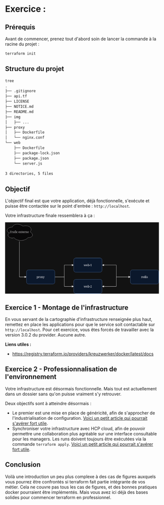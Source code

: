 # Exercice :

## Prérequis

Avant de commencer, prenez tout d'abord soin de lancer la commande à la racine du projet :

```Bash
terraform init
```

## Structure du projet

```txt
tree
.
├── .gitignore
├── api.tf
├── LICENSE
├── NOTICE.md
├── README.md
├── img
│   ├── ...
├── proxy
│   ├── Dockerfile
│   └── nginx.conf
└── web
    ├── Dockerfile
    ├── package-lock.json
    ├── package.json
    └── server.js

3 directories, 5 files

```

## Objectif

L'objectif final est que votre application, déjà fonctionnelle, s'exécute et puisse être contactée sur le point d'entrée : `http://localhost`.

Votre infrastructure finale ressemblera à ça :

![Représentation en schéma de l'infrastructure finale](./img/Infra-terraform.drawio.png)

## Exercice 1 - Montage de l'infrastructure

En vous servant de la cartographie d'infrastructure renseignée plus haut, remettez en place les applications pour que le service soit contactable sur `http://localhost`.
Pour cet exercice, vous êtes forcés de travailler avec la version 3.0.2 du provider. Aucune autre.

**Liens utiles :**

- https://registry.terraform.io/providers/kreuzwerker/docker/latest/docs

## Exercice 2 - Professionnalisation de l'environnement

Votre infrastructure est désormais fonctionnelle. Mais tout est actuellement dans un dossier sans qu'on puisse vraiment s'y retrouver.

Deux objectifs sont à atteindre désormais :

- Le premier est une mise en place de généricité, afin de s'approcher de l'industrialisation de configuration. [Voici un petit article qui pourrait s'avérer fort utile](https://developer.hashicorp.com/terraform/language/modules).
- Synchroniser votre infrastructure avec HCP cloud, afin de pouvoir permettre une collaboration plus agréable sur une interface consultable pour les managers. Les runs doivent toujours être exécutées via la commande `terraform apply`. [Voici un petit article qui pourrait s'avérer fort utile](https://developer.hashicorp.com/terraform/tutorials/cloud-get-started).

## Conclusion

Voilà une introduction un peu plus complexe à des cas de figures auxquels vous pourrez être confrontés si terraform fait partie intégrante de vos métier. Cela ne couvre pas tous les cas de figures, et des bonnes pratiques docker pourraient être implémentés.
Mais vous avez ici déjà des bases solides pour commencer terraform en professionnel.
